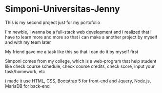 # Simponi-Universitas-Jenny
This is my second project just for my portofolio

I'm newbie, i wanna be a full-stack web development and i realized that i have to learn more and more so that i can make 
a another project by myself and with my team later

My friend gave me a task like this so that i can do it by myself first

Simponi comes from my college, which is a web-program that help student like check course schedule, check course credits,
check score, input your task/homework, etc

i made it use HTML, CSS, Bootstrap 5 for front-end and Jquery, Node.js, MariaDB for back-end
